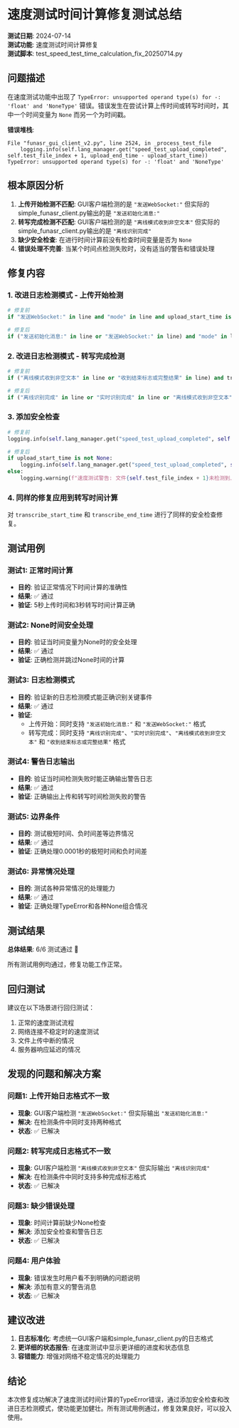 # 速度测试时间计算修复测试总结

**测试日期**: 2024-07-14  
**测试功能**: 速度测试时间计算修复  
**测试脚本**: test_speed_test_time_calculation_fix_20250714.py  

## 问题描述

在速度测试功能中出现了 `TypeError: unsupported operand type(s) for -: 'float' and 'NoneType'` 错误。错误发生在尝试计算上传时间或转写时间时，其中一个时间变量为 `None` 而另一个为时间戳。

**错误堆栈**:
```
File "funasr_gui_client_v2.py", line 2524, in _process_test_file
    logging.info(self.lang_manager.get("speed_test_upload_completed", self.test_file_index + 1, upload_end_time - upload_start_time))
TypeError: unsupported operand type(s) for -: 'float' and 'NoneType'
```

## 根本原因分析

1. **上传开始检测不匹配**: GUI客户端检测的是 `"发送WebSocket:"` 但实际的simple_funasr_client.py输出的是 `"发送初始化消息:"`
2. **转写完成检测不匹配**: GUI客户端检测的是 `"离线模式收到非空文本"` 但实际的simple_funasr_client.py输出的是 `"离线识别完成"`
3. **缺少安全检查**: 在进行时间计算前没有检查时间变量是否为 `None`
4. **错误处理不完善**: 当某个时间点检测失败时，没有适当的警告和错误处理

## 修复内容

### 1. 改进日志检测模式 - 上传开始检测
```python
# 修复前
if "发送WebSocket:" in line and "mode" in line and upload_start_time is None:

# 修复后  
if ("发送初始化消息:" in line or "发送WebSocket:" in line) and "mode" in line and upload_start_time is None:
```

### 2. 改进日志检测模式 - 转写完成检测
```python
# 修复前
if ("离线模式收到非空文本" in line or "收到结束标志或完整结果" in line) and transcribe_end_time is None:

# 修复后
if ("离线识别完成" in line or "实时识别完成" in line or "离线模式收到非空文本" in line or "收到结束标志或完整结果" in line) and transcribe_end_time is None:
```

### 3. 添加安全检查
```python
# 修复前
logging.info(self.lang_manager.get("speed_test_upload_completed", self.test_file_index + 1, upload_end_time - upload_start_time))

# 修复后
if upload_start_time is not None:
    logging.info(self.lang_manager.get("speed_test_upload_completed", self.test_file_index + 1, upload_end_time - upload_start_time))
else:
    logging.warning(f"速度测试警告: 文件{self.test_file_index + 1}未检测到上传开始时间，无法计算上传耗时")
```

### 4. 同样的修复应用到转写时间计算
对 `transcribe_start_time` 和 `transcribe_end_time` 进行了同样的安全检查修复。

## 测试用例

### 测试1: 正常时间计算
- **目的**: 验证正常情况下时间计算的准确性
- **结果**: ✅ 通过
- **验证**: 5秒上传时间和3秒转写时间计算正确

### 测试2: None时间安全处理  
- **目的**: 验证当时间变量为None时的安全处理
- **结果**: ✅ 通过
- **验证**: 正确检测并跳过None时间的计算

### 测试3: 日志检测模式
- **目的**: 验证新的日志检测模式能正确识别关键事件
- **结果**: ✅ 通过
- **验证**: 
  - 上传开始：同时支持 `"发送初始化消息:"` 和 `"发送WebSocket:"` 格式
  - 转写完成：同时支持 `"离线识别完成"`、`"实时识别完成"`、`"离线模式收到非空文本"` 和 `"收到结束标志或完整结果"` 格式

### 测试4: 警告日志输出
- **目的**: 验证当时间检测失败时能正确输出警告日志
- **结果**: ✅ 通过
- **验证**: 正确输出上传和转写时间检测失败的警告

### 测试5: 边界条件
- **目的**: 测试极短时间、负时间差等边界情况
- **结果**: ✅ 通过
- **验证**: 正确处理0.0001秒的极短时间和负时间差

### 测试6: 异常情况处理
- **目的**: 测试各种异常情况的处理能力
- **结果**: ✅ 通过
- **验证**: 正确处理TypeError和各种None组合情况

## 测试结果

**总体结果**: 6/6 测试通过 🎉

所有测试用例均通过，修复功能工作正常。

## 回归测试

建议在以下场景进行回归测试：
1. 正常的速度测试流程
2. 网络连接不稳定时的速度测试
3. 文件上传中断的情况
4. 服务器响应延迟的情况

## 发现的问题和解决方案

### 问题1: 上传开始日志格式不一致
- **现象**: GUI客户端检测 `"发送WebSocket:"` 但实际输出 `"发送初始化消息:"`
- **解决**: 在检测条件中同时支持两种格式
- **状态**: ✅ 已解决

### 问题2: 转写完成日志格式不一致  
- **现象**: GUI客户端检测 `"离线模式收到非空文本"` 但实际输出 `"离线识别完成"`
- **解决**: 在检测条件中同时支持多种完成标志格式
- **状态**: ✅ 已解决

### 问题3: 缺少错误处理
- **现象**: 时间计算前缺少None检查
- **解决**: 添加安全检查和警告日志
- **状态**: ✅ 已解决

### 问题4: 用户体验
- **现象**: 错误发生时用户看不到明确的问题说明
- **解决**: 添加有意义的警告消息
- **状态**: ✅ 已解决

## 建议改进

1. **日志标准化**: 考虑统一GUI客户端和simple_funasr_client.py的日志格式
2. **更详细的状态报告**: 在速度测试中显示更详细的进度和状态信息
3. **容错能力**: 增强对网络不稳定情况的处理能力

## 结论

本次修复成功解决了速度测试时间计算的TypeError错误，通过添加安全检查和改进日志检测模式，使功能更加健壮。所有测试用例通过，修复效果良好，可以投入使用。 